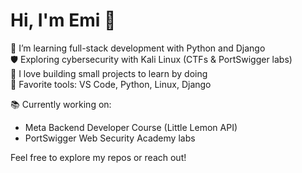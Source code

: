 # Hi, I'm Emi 👋

🐍 I’m learning full-stack development with Python and Django  
🛡️ Exploring cybersecurity with Kali Linux (CTFs & PortSwigger labs)  
🧠 I love building small projects to learn by doing  
💬 Favorite tools: VS Code, Python, Linux, Django

📚 Currently working on:
- Meta Backend Developer Course (Little Lemon API)
- PortSwigger Web Security Academy labs

Feel free to explore my repos or reach out!

<!--
**emi-8/emi-8** is a ✨ _special_ ✨ repository because its `README.md` (this file) appears on your GitHub profile.

Here are some ideas to get you started:

- 🔭 I’m currently working on ...
- 🌱 I’m currently learning ...
- 👯 I’m looking to collaborate on ...
- 🤔 I’m looking for help with ...
- 💬 Ask me about ...
- 📫 How to reach me: ...
- 😄 Pronouns: ...
- ⚡ Fun fact: ...
-->
